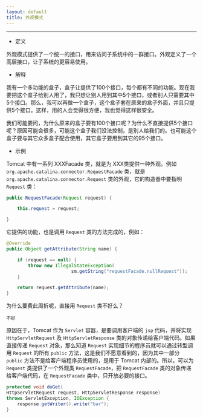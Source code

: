 ```yaml
---
layout: default
title: 外观模式
---
```


---

* 定义 

外观模式提供了一个统一的接口，用来访问子系统中的一群接口。外观定义了一个高层接口，让子系统的更容易使用。

* 解释

我有一个多功能的盒子，盒子让提供了100个接口，每个都有不同的功能。现在我要把这个盒子给别人用了，我只想让别人用到其中5个接口，或者别人只需要其中5个接口。那么，我可以再做一个盒子，这个盒子套在原来的盒子外面，并且只提供5个接口。这样，用的人会觉得很方便，我也觉得这样很安全。

我们可能要问，为什么原来的盒子要有100个接口呢？为什么不直接提供5个接口呢？原因可能会很多，可能这个盒子我们没法控制，是别人给我们的。也可能这个盒子要与其它众多盒子配合使用，其它盒子要用到其它的95个接口。


* 示例

Tomcat 中有一系列 XXXFacade 类，就是为 XXX类提供一种外观。例如 `org.apache.catalina.connector.RequestFacade` 类，就是 `org.apache.catalina.connector.Request` 类的外观，它的构造器中要指明 `Request` 类：

```java
public RequestFacade(Request request) {

    this.request = request;

}
```

它提供的功能，也是调用 `Request` 类的方法完成的，例如：

```java
@Override
public Object getAttribute(String name) {

    if (request == null) {
        throw new IllegalStateException(
                        sm.getString("requestFacade.nullRequest"));
    }

    return request.getAttribute(name);
}
```

为什么要费此周折呢，直接用 `Request` 类不好么？

```
不好
```

原因在于，Tomcat 作为 `Servlet` 容器，是要调用客户端的 `jsp` 代码，并将实现 `HttpServletRequest` 及 `HttpServletResponse` 类的对象传递给客户端代码。如果直接传递 `Request` 对象，那么知道 `Request` 实现细节的程序员就可以通过转型调用 `Request` 的所有 `public` 方法，这是我们不愿意看到的，因为其中一部分 `public` 方法不是给客户端程序员使用的，是用于 Tomcat 内部的。所以，可以为 `Request` 类提供了一个外观类 `RequestFacade`，把 `RequestFacade` 类的对象传递给客户端代码，在 `RequestFacade` 类中，只开放必要的接口。

```java
protected void doGet(
HttpServletRequest request, HttpServletResponse response) 
throws ServletException, IOException {
	response.getWriter().write("bar");
}
```




